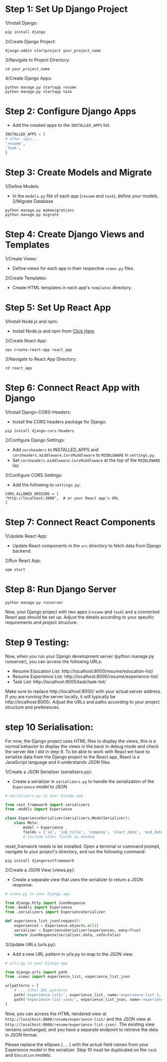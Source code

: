 # Step 1: Set Up Django Project
1/Install Django:
```bash
pip install django
```
2/Create Django Project:
```
django-admin startproject your_project_name
```
3/Navigate to Project Directory:
```    
cd your_project_name
```
4/Create Django Apps:
```
python manage.py startapp resume
python manage.py startapp task
```
# Step 2: Configure Django Apps
-   Add the created apps to the `INSTALLED_APPS` list.
```python
INSTALLED_APPS = [
# other apps...
'resume',
'task',
]
```
# Step 3: Create Models and Migrate
1/Define Models:
-   In the `models.py` file of each app (`resume` and `task`), define your models.
2/Migrate Database
```
python manage.py makemigrations
python manage.py migrate
```
# Step 4: Create Django Views and Templates
1/Create Views:
-   Define views for each app in their respective `views.py` files.

2/Create Templates:
-   Create HTML templates in each app's `templates` directory.
# Step 5: Set Up React App
1/Install Node.js and npm:
-   Install Node.js and npm from  [Click Here](https://nodejs.org/en "Click Here").
  
2/Create React App:
```
npx create-react-app react_app
```
3/Navigate to React App Directory:
```
cd react_app
```
# Step 6: Connect React App with Django
1/Install Django-CORS-Headers:
-   Install the CORS headers package for Django.
```
pip install django-cors-headers
```
2/Configure Django Settings:
-   Add `corsheaders` to INSTALLED_APPS and `corsheaders.middleware.CorsMiddleware` to `MIDDLEWARE` in `settings.py`.
-   Set `corsheaders.middleware.CorsMiddleware` at the top of the `MIDDLEWARE` list.
  
3/Configure CORS Settings:
-   Add the following to `settings.py`:
```
CORS_ALLOWED_ORIGINS = [
"http://localhost:3000",  # or your React app's URL
]
```
# Step 7: Connect React Components
1/Update React App:
-   Update React components in the `src` directory to fetch data from Django backend.

2/Run React App:
```
npm start
```
# Step 8: Run Django Server
```
python manage.py runserver
```

Now, your Django project with two apps (`resume` and `task`) and a connected React app should be set up. Adjust the details according to your specific requirements and project structure.

# Step 9 Testing:
Now, when you run your Django development server (python manage.py runserver), you can access the following URLs:

-  Resume Education List: http://localhost:8000/resume/education-list/
-  Resume Experience List: http://localhost:8000/resume/experience-list/
-  Task List: http://localhost:8000/task/task-list/

Make sure to replace http://localhost:8000/ with your actual server address. If you are running the server locally, it will typically be http://localhost:8000/. Adjust the URLs and paths according to your project structure and preferences.

# step 10 Serialisation:

For now, the Django project uses HTML files to display the views, this is a normal behavior to display the views in the back in debug mode and check the server like I did in step 9.
To be able to work with React we have to serialize data from the Django project to the React app, React is a JavaScript language and it understands JSON files.

1/Create a JSON Serializer (serializers.py):
-  Create a serializer in `serializers.py` to handle the serialization of the `Experience` model to JSON

```python
# serializers.py in your Django app

from rest_framework import serializers
from .models import Experience

class ExperienceSerializer(serializers.ModelSerializer):
    class Meta:
        model = Experience
        fields = ['id', 'job_title', 'company', 'start_date', 'end_date', 'description', ...]
        # Include other fields as needed

```
reset_framwork needs to be installed.
Open a terminal or command prompt, navigate to your project's directory, and run the following command:
```
pip install djangorestframework

```

2/Create a JSON View (views.py):
-  Create a separate view that uses the serializer to return a JSON response.
```python
# views.py in your Django app

from django.http import JsonResponse
from .models import Experience
from .serializers import ExperienceSerializer

def experience_list_json(request):
    experiences = Experience.objects.all()
    serializer = ExperienceSerializer(experiences, many=True)
    return JsonResponse(serializer.data, safe=False)

```

3/Update URLs (urls.py):
-  Add a new URL pattern in urls.py to map to the JSON view.
```python
# urls.py in your Django app

from django.urls import path
from .views import experience_list, experience_list_json

urlpatterns = [
    # ... other URL patterns
    path('experience-list/', experience_list, name='experience-list'),
    path('experience-list-json/', experience_list_json, name='experience-list-json'),
]

```

Now, you can access the HTML-rendered view at 
`http://localhost:8000/resume/experience-list/` and the JSON view at 
`http://localhost:8000/resume/experience-list-json/`. 
The existing view remains unchanged, and you have a separate endpoint to retrieve the data in JSON format.

Please replace the ellipses (`...`) with the actual field names from your Experience model in the serializer.
Step 10 must be duplicated on the `task` and `Education` models.














  
